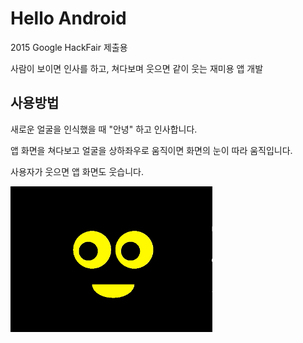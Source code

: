 # Hello Android

2015 Google HackFair 제출용

사람이 보이면 인사를 하고, 쳐다보며 웃으면 같이 웃는 재미용 앱 개발

## 사용방법

새로운 얼굴을 인식했을 때 "안녕" 하고 인사합니다.

앱 화면을 쳐다보고 얼굴을 상하좌우로 움직이면 화면의 눈이 따라 움직입니다.

사용자가 웃으면 앱 화면도 웃습니다.

![앱 화면](https://raw.githubusercontent.com/junsuk5/Hello/master/doc/eyeCamera.gif)
